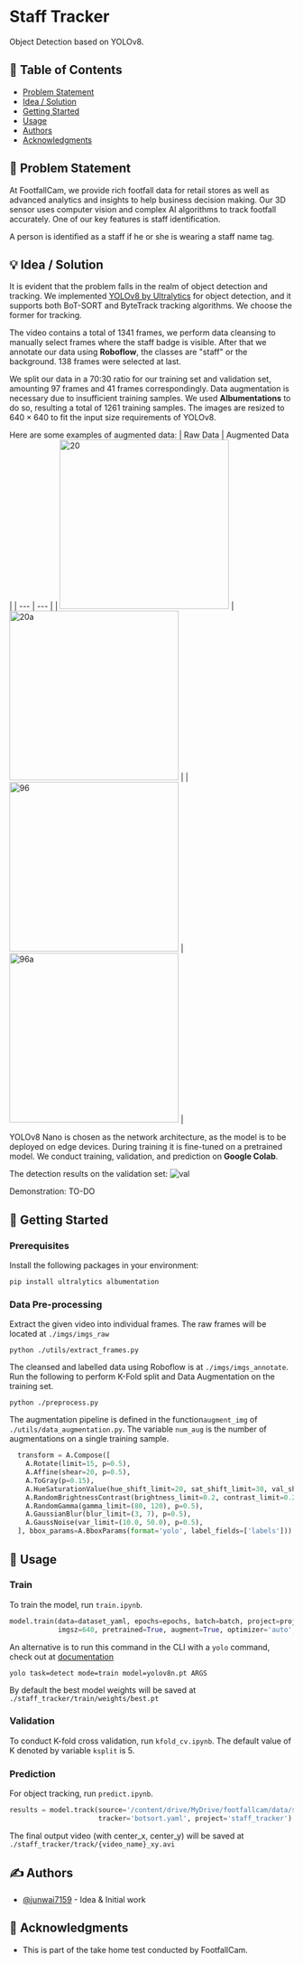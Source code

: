 # Staff Tracker
Object Detection based on YOLOv8.

## 📝 Table of Contents
- [Problem Statement](#problem_statement)
- [Idea / Solution](#idea)
- [Getting Started](#getting_started)
- [Usage](#usage)
- [Authors](#authors)
- [Acknowledgments](#acknowledgments)

## 🧐 Problem Statement <a name = "problem_statement"></a>
At FootfallCam, we provide rich footfall data for retail stores as well as advanced analytics and insights to help business decision making. Our 3D sensor uses computer vision and complex AI algorithms to track footfall accurately. One of our key features is staff identification. 

A person is identified as a staff if he or she is wearing a staff name tag. 

## 💡 Idea / Solution <a name = "idea"></a>
It is evident that the problem falls in the realm of object detection and tracking. We implemented [YOLOv8 by Ultralytics](https://github.com/ultralytics/ultralytics/tree/main) for object detection, and it supports both BoT-SORT and ByteTrack tracking algorithms. We choose the former for tracking. 

The video contains a total of 1341 frames, we perform data cleansing to manually select frames where the staff badge is visible. After that we annotate our data using **Roboflow**, the classes are "staff" or the background. 138 frames were selected at last. 

We split our data in a 70:30 ratio for our training set and validation set, amounting 97 frames and 41 frames correspondingly. Data augmentation is necessary due to insufficient training samples. We used **Albumentations** to do so, resulting a total of 1261 training samples. The images are resized to $640 \times 640$ to fit the input size requirements of YOLOv8.

Here are some examples of augmented data:
| Raw Data | Augmented Data |
| --- | --- |
| <img src="./media/0020.jpg" alt="20" height="300"> | <img src="./media/0020_8.jpg" alt="20a" height="300"> |
| <img src="./media/0096.jpg" alt="96" height="300"> | <img src="./media/0096_8.jpg" alt="96a" height="300"> |

YOLOv8 Nano is chosen as the network architecture, as the model is to be deployed on edge devices.
During training it is fine-tuned on a pretrained model. We conduct training, validation, and prediction on **Google Colab**.

The detection results on the validation set:
![val](./media/val_batch0_labels.jpg)

Demonstration:
TO-DO


## 🏁 Getting Started <a name = "getting_started"></a>
### Prerequisites
Install the following packages in your environment:
```
pip install ultralytics albumentation
```

### Data Pre-processing
Extract the given video into individual frames. The raw frames will be located at `./imgs/imgs_raw`
```
python ./utils/extract_frames.py
```

The cleansed and labelled data using Roboflow is at `./imgs/imgs_annotate`. Run the following to perform K-Fold split and Data Augmentation on the training set.
```
python ./preprocess.py
```

The augmentation pipeline is defined in the function`augment_img` of `./utils/data_augmentation.py`. The variable `num_aug` is the number of augmentations on a single training sample.
```python
  transform = A.Compose([
    A.Rotate(limit=15, p=0.5),
    A.Affine(shear=20, p=0.5),
    A.ToGray(p=0.15),
    A.HueSaturationValue(hue_shift_limit=20, sat_shift_limit=30, val_shift_limit=20, p=0.5),
    A.RandomBrightnessContrast(brightness_limit=0.2, contrast_limit=0.2, p=0.5),
    A.RandomGamma(gamma_limit=(80, 120), p=0.5),
    A.GaussianBlur(blur_limit=(3, 7), p=0.5),
    A.GaussNoise(var_limit=(10.0, 50.0), p=0.5),
  ], bbox_params=A.BboxParams(format='yolo', label_fields=['labels']))
```

## 🎈 Usage <a name="usage"></a>
### Train
To train the model, run `train.ipynb`. 
```python
model.train(data=dataset_yaml, epochs=epochs, batch=batch, project=project,
            imgsz=640, pretrained=True, augment=True, optimizer='auto', single_cls=True)
```

An alternative is to run this command in the CLI with a `yolo` command, check out at [documentation](https://docs.ultralytics.com/usage/cli/)
```
yolo task=detect mode=train model=yolov8n.pt ARGS
```

By default the best model weights will be saved at `./staff_tracker/train/weights/best.pt`

### Validation
To conduct K-fold cross validation, run `kfold_cv.ipynb`. The default value of K denoted by variable `ksplit` is 5.

### Prediction
For object tracking, run `predict.ipynb`. 
```python
results = model.track(source='/content/drive/MyDrive/footfallcam/data/sample.mp4', show=True, save=True,
                      tracker='botsort.yaml', project='staff_tracker')
```

The final output video (with center_x, center_y) will be saved at `./staff_tracker/track/{video_name}_xy.avi`

## ✍️ Authors <a name = "authors"></a>
- [@junwai7159](https://github.com/junwai7159) - Idea & Initial work


## 🎉 Acknowledgments <a name = "acknowledgments"></a>
- This is part of the take home test conducted by FootfallCam.

